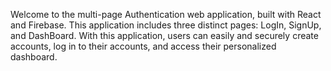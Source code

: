 Welcome to the multi-page Authentication web application, built with React and Firebase. This application includes three distinct pages: LogIn, SignUp, and DashBoard. With this application, users can easily and securely create accounts, log in to their accounts, and access their personalized dashboard.
